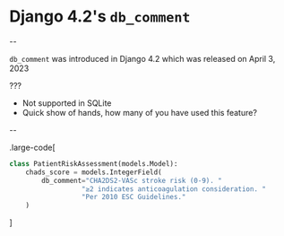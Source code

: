 # Django 4.2's `db_comment`

--

`db_comment` was introduced in Django 4.2 which was released on April 3, 2023

???

- Not supported in SQLite
- Quick show of hands, how many of you have used this feature?


--

.large-code[

```python
class PatientRiskAssessment(models.Model):
    chads_score = models.IntegerField(
        db_comment="CHA2DS2-VASc stroke risk (0-9). "
                  "≥2 indicates anticoagulation consideration. "
                  "Per 2010 ESC Guidelines."
    )
```

]
